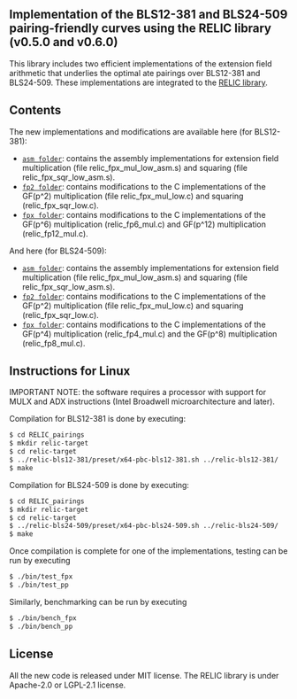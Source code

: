 ## Implementation of the BLS12-381 and BLS24-509 pairing-friendly curves using the RELIC library (v0.5.0 and v0.6.0)

This library includes two efficient implementations of the extension field arithmetic that underlies the optimal ate pairings over BLS12-381 and BLS24-509.
These implementations are integrated to the [RELIC library](https://github.com/relic-toolkit/relic).


## Contents

The new implementations and modifications are available here (for BLS12-381):

* [`asm folder`](RELIC_pairings/relic-bls12-381/src/low/x64-asm-382/): contains the assembly implementations for extension field multiplication
(file relic_fpx_mul_low_asm.s) and squaring (file relic_fpx_sqr_low_asm.s).
* [`fp2 folder`](RELIC_pairings/relic-bls12-381/src/low/easy/): contains modifications to the C implementations of the GF(p^2) multiplication
(file relic_fpx_mul_low.c) and squaring (relic_fpx_sqr_low.c).
* [`fpx folder`](RELIC_pairings/relic-bls12-381/src/fpx/): contains modifications to the C implementations of the GF(p^6) multiplication
(relic_fp6_mul.c) and GF(p^12) multiplication (relic_fp12_mul.c).

And here (for BLS24-509):

* [`asm folder`](RELIC_pairings/relic-bls24-509/src/low/x64-asm-8l/): contains the assembly implementations for extension field multiplication
(file relic_fpx_mul_low_asm.s) and squaring (file relic_fpx_sqr_low_asm.s).
* [`fp2 folder`](RELIC_pairings/relic-bls24-509/src/low/easy/): contains modifications to the C implementations of the GF(p^2) multiplication
(file relic_fpx_mul_low.c) and squaring (relic_fpx_sqr_low.c).
* [`fpx folder`](RELIC_pairings/relic-bls24-509/src/fpx/): contains modifications to the C implementations of the GF(p^4) multiplication
(relic_fp4_mul.c) and the GF(p^8) multiplication (relic_fp8_mul.c).


## Instructions for Linux

IMPORTANT NOTE: the software requires a processor with support for MULX and ADX instructions (Intel Broadwell microarchitecture and later).

Compilation for BLS12-381 is done by executing:

```sh
$ cd RELIC_pairings
$ mkdir relic-target
$ cd relic-target
$ ../relic-bls12-381/preset/x64-pbc-bls12-381.sh ../relic-bls12-381/        [Make sure the .sh file has permission as executable]
$ make
```

Compilation for BLS24-509 is done by executing:

```sh
$ cd RELIC_pairings
$ mkdir relic-target
$ cd relic-target
$ ../relic-bls24-509/preset/x64-pbc-bls24-509.sh ../relic-bls24-509/        [Make sure the .sh file has permission as executable]
$ make
```

Once compilation is complete for one of the implementations, testing can be run by executing 

```sh
$ ./bin/test_fpx
$ ./bin/test_pp
```

Similarly, benchmarking can be run by executing 

```sh
$ ./bin/bench_fpx
$ ./bin/bench_pp
```

## License

All the new code is released under MIT license.
The RELIC library is under Apache-2.0 or LGPL-2.1 license.